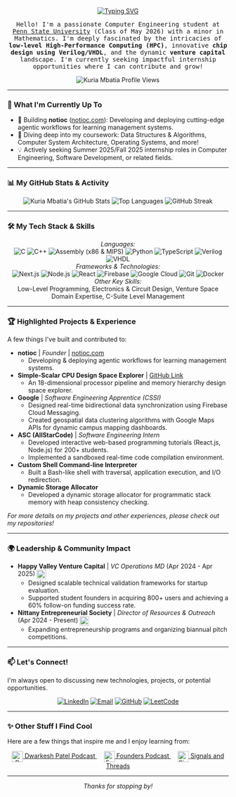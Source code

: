<div align="center">
  <a href="https://git.io/typing-svg"><img src="https://readme-typing-svg.demolab.com?font=Fira+Code&weight=700&size=35&pause=1000&color=00A9E0&center=true&vCenter=true&width=435&lines=Hey+there%2C+I'm+Kuria+Mbatia!+👋;Computer+Engineering+Student+💻;Aspiring+Low-Level+HPC+Innovator;Exploring+Chip+Design+%26+VC+🚀" alt="Typing SVG" /></a>
</div>

<p align="center">
  <samp>
    Hello! I'm a passionate Computer Engineering student at <a href="https://www.eecs.psu.edu/">Penn State University</a> (Class of May 2026) with a minor in Mathematics. I'm deeply fascinated by the intricacies of <strong>low-level High-Performance Computing (HPC)</strong>, innovative <strong>chip design using Verilog/VHDL</strong>, and the dynamic <strong>venture capital</strong> landscape. I'm currently seeking impactful internship opportunities where I can contribute and grow!
  </samp>
</p>

<p align="center">
  <img src="https://komarev.com/ghpvc/?username=Kuria-Mbatia&label=PROFILE+VIEWS&color=00A9E0&style=flat-square" alt="Kuria Mbatia Profile Views"/>
</p>

---

### 🚀 What I'm Currently Up To

* 🔭 Building **notioc** ([notioc.com](https://notioc.com)): Developing and deploying cutting-edge agentic workflows for learning management systems.
* 🌱 Diving deep into my coursework: Data Structures & Algorithms, Computer System Architecture, Operating Systems, and more!
* 💡 Actively seeking Summer 2025/Fall 2025 internship roles in Computer Engineering, Software Development, or related fields.

---

### 📊 My GitHub Stats & Activity

<p align="center">
  <img src="https://github-readme-stats.vercel.app/api?username=Kuria-Mbatia&show_icons=true&theme=tokyonight&rank_icon=github&hide_border=true&card_width=400" alt="Kuria Mbatia's GitHub Stats"/>
  <img src="https://github-readme-stats.vercel.app/api/top-langs/?username=Kuria-Mbatia&layout=compact&theme=tokyonight&hide_border=true&card_width=380" alt="Top Languages"/>
  <img src="https://streak-stats.demolab.com/?user=Kuria-Mbatia&theme=tokyonight&hide_border=true&card_width=780" alt="GitHub Streak"/>
</p>

---

### 🛠️ My Tech Stack & Skills

<p align="center">
  <em>Languages:</em><br/>
  <img src="https://img.shields.io/badge/C-00599C?style=for-the-badge&logo=c&logoColor=white" alt="C"/>
  <img src="https://img.shields.io/badge/C%2B%2B-00599C?style=for-the-badge&logo=c%2B%2B&logoColor=white" alt="C++"/>
  <img src="https://img.shields.io/badge/Assembly-A17600?style=for-the-badge&logoColor=white" alt="Assembly (x86 & MIPS)"/>
  <img src="https://img.shields.io/badge/Python-3776AB?style=for-the-badge&logo=python&logoColor=white" alt="Python"/>
  <img src="https://img.shields.io/badge/TypeScript-007ACC?style=for-the-badge&logo=typescript&logoColor=white" alt="TypeScript"/>
  <img src="https://img.shields.io/badge/Verilog-8E64A2?style=for-the-badge&logo=verilog&logoColor=white" alt="Verilog"/>
  <img src="https://img.shields.io/badge/VHDL-007ACC?style=for-the-badge&logoColor=white" alt="VHDL"/>
  <br/>
  <em>Frameworks & Technologies:</em><br/>
  <img src="https://img.shields.io/badge/Next-black?style=for-the-badge&logo=next.js&logoColor=white" alt="Next.js"/>
  <img src="https://img.shields.io/badge/Node.js-43853D?style=for-the-badge&logo=node.js&logoColor=white" alt="Node.js"/>
  <img src="https://img.shields.io/badge/React-20232A?style=for-the-badge&logo=react&logoColor=61DAFB" alt="React"/>
  <img src="https://img.shields.io/badge/Firebase-FFCA28?style=for-the-badge&logo=firebase&logoColor=black" alt="Firebase"/>
  <img src="https://img.shields.io/badge/Google_Cloud-4285F4?style=for-the-badge&logo=google-cloud&logoColor=white" alt="Google Cloud"/>
  <img src="https://img.shields.io/badge/GIT-E44C30?style=for-the-badge&logo=git&logoColor=white" alt="Git"/>
  <img src="https://img.shields.io/badge/Docker-2CA5E0?style=for-the-badge&logo=docker&logoColor=white" alt="Docker"/>
  <br/>
  <em>Other Key Skills:</em><br/>
  Low-Level Programming, Electronics & Circuit Design, Venture Space Domain Expertise, C-Suite Level Management
</p>

---

### 🏆 Highlighted Projects & Experience

A few things I've built and contributed to:

* **notioc** | _Founder_ | [notioc.com](https://notioc.com)
    * Developing & deploying agentic workflows for learning management systems.
* **Simple-Scalar CPU Design Space Explorer** | [GitHub Link](https://github.com/Kuria-Mbatia/Simple-Scalar-Design-Space-Exploration)
    * An 18-dimensional processor pipeline and memory hierarchy design space explorer.
* **Google** | _Software Engineering Apprentice (CSSI)_
    * Designed real-time bidirectional data synchronization using Firebase Cloud Messaging.
    * Created geospatial data clustering algorithms with Google Maps APIs for dynamic campus mapping dashboards.
* **ASC (AllStarCode)** | _Software Engineering Intern_
    * Developed interactive web-based programming tutorials (React.js, Node.js) for 200+ students.
    * Implemented a sandboxed real-time code compilation environment.
* **Custom Shell Command-line Interpreter**
    * Built a Bash-like shell with traversal, application execution, and I/O redirection.
* **Dynamic Storage Allocator**
    * Developed a dynamic storage allocator for programmatic stack memory with heap consistency checking.

_For more details on my projects and other experiences, please check out my repositories!_

---

### 🌍 Leadership & Community Impact

* **Happy Valley Venture Capital** | _VC Operations MD_ (Apr 2024 - Apr 2025)
    <a href="https://www.linkedin.com/company/happyvalleyvc/"> <img align="center" alt="HVVC" width="21px" src="https://happyvalley.vc/images/logo.png" /></a>
    * Designed scalable technical validation frameworks for startup evaluation.
    * Supported student founders in acquiring 800+ users and achieving a 60% follow-on funding success rate.
* **Nittany Entrepreneurial Society** | _Director of Resources & Outreach_ (Apr 2024 - Present)
    <a href="https://www.linkedin.com/company/nittanyentrepreneursociety/"> <img align="center" alt="NES" width="21px" src="https://www.nespsu.com/NES.svg" /></a>
    * Expanding entrepreneurship programs and organizing biannual pitch competitions.

---

### 📫 Let's Connect!

I'm always open to discussing new technologies, projects, or potential opportunities.

<p align="center">
  <a href="https://www.linkedin.com/in/kuria-mba/" target="_blank"><img src="https://img.shields.io/badge/LinkedIn-0077B5?style=for-the-badge&logo=linkedin&logoColor=white" alt="LinkedIn"/></a>
  <a href="mailto:kuriambatia8@gmail.com"><img src="https://img.shields.io/badge/Email-D14836?style=for-the-badge&logo=gmail&logoColor=white" alt="Email"/></a>
  <a href="https://github.com/Kuria-Mbatia" target="_blank"><img src="https://img.shields.io/badge/GitHub-100000?style=for-the-badge&logo=github&logoColor=white" alt="GitHub"/></a>
  <a href="https://leetcode.com/u/kuriambatia8/" target="_blank"><img src="https://img.shields.io/badge/-LeetCode-FFA116?style=for-the-badge&logo=LeetCode&logoColor=black" alt="LeetCode"/></a>
  </p>

---

### ✨ Other Stuff I Find Cool

Here are a few things that inspire me and I enjoy learning from:

<p align="center">
  <a href="https://www.dwarkeshpatel.com/">
    <img align="center" alt="Dwarkesh Patel" width="25px" src="https://substackcdn.com/image/fetch/w_96,c_limit,f_auto,q_auto:good,fl_progressive:steep/https%3A%2F%2Fbucketeer-e05bbc84-baa3-437e-9518-adb32be77984.s3.amazonaws.com%2Fpublic%2Fimages%2F90fa9666-5b8b-4685-a8fb-4b64cb7e0333_1080x1080.png" /> Dwarkesh Patel Podcast
  </a> &nbsp; &nbsp;
  <a href="https://www.founderspodcast.com/">
    <img align="center" alt="Founders Podcast" width="25px" src="https://image.simplecastcdn.com/images/57933a1d-c5a9-4040-9aca-e766ae2ec0eb/721c2dd0-f766-4405-a701-dcd9179d4a5b/300x300/1495013501artwork.jpg" /> Founders Podcast
  </a> &nbsp; &nbsp;
  <a href="https://signalsandthreads.com/">
    <img align="center" alt="Signals and Threads" width="25px" src="https://signalsandthreads.com/static/images/header-mobile.jpg" /> Signals and Threads
  </a>
</p>

---
<p align="center">
  <em>Thanks for stopping by!</em>
</p>
